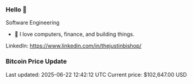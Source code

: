 ### Hello 🤙  

Software Engineering

- 🔭 I love computers, finance, and building things.
  
LinkedIn: https://www.linkedin.com/in/thejustinbishop/  






















































































































































































































































































































































































































































































































































































































































































































































### Bitcoin Price Update
Last updated: 2025-06-22 12:42:12 UTC
Current price: $102,647.00 USD

